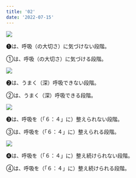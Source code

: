 ```yaml
---
title: '02'
date: '2022-07-15'
---
```

![](/images/a_01_.jpg)

➊は、呼吸（の大切さ）に気づけない段階。

①は、呼吸（の大切さ）に気づける段階。

![](/images/a_02_.jpg)

➋は、うまく（深）呼吸できない段階。

②は、うまく（深）呼吸できる段階。

![](/images/a_03_.jpg)

➌は、呼吸を（「６：４」に）整えられない段階。

③は、呼吸を（「６：４」に）整えられる段階。

![](/images/a_04_.jpg)

➍は、呼吸を（「６：４」に）整え続けられない段階。

④は、呼吸を（「６：４」に）整え続けられる段階。
